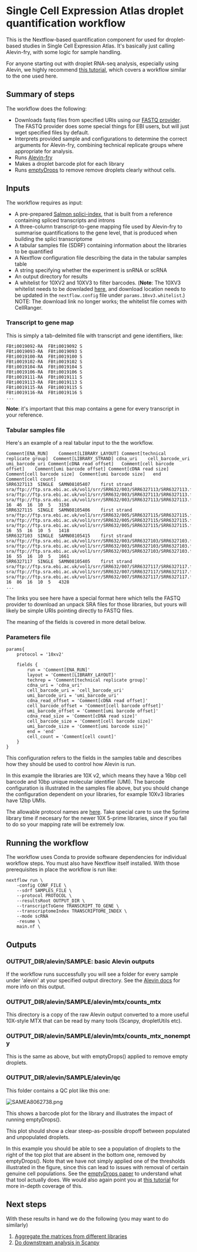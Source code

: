 # Single Cell Expression Atlas droplet quantification workflow

This is the Nextflow-based quantification component for used for droplet-based studies in Single Cell Expression Atlas. It's basically just calling Alevin-fry, with some logic for sample handling.

For anyone starting out with droplet RNA-seq analysis, especially using Alevin, we highly recommend [this tutorial](https://training.galaxyproject.org/training-material/topics/transcriptomics/tutorials/droplet-quantification-preprocessing/tutorial.html), which covers a workflow similar to the one used here.

## Summary of steps

The workflow does the following:

 - Downloads fastq files from specified URIs using our [FASTQ provider](https://github.com/ebi-gene-expression-group/atlas-fastq-provider). The FASTQ provider does some special things for EBI users, but will just wget specified files by default.
 - Interprets provided sample and configurations to determine the correct arguments for Alevin-fry, combining technical replicate groups where appropriate for analysis.
 - Runs [Alevin-fry](https://alevin-fry.readthedocs.io/en/latest/)
 - Makes a droplet barcode plot for each library
 - Runs [emptyDrops](https://genomebiology.biomedcentral.com/articles/10.1186/s13059-019-1662-y) to remove remove droplets clearly without cells. 

## Inputs

The workflow requires as input:

 - A pre-prepared [Salmon splici-index](https://combine-lab.github.io/alevin-fry-tutorials/2021/improving-txome-specificity/), that is built from a reference containing spliced transcripts and introns
 - A three-column transcript-to-gene mapping file used by Alevin-fry to summarise quantifications to the gene level, that is produced when building the splici transcriptome 
 - A tabular samples file (SDRF) containing information about the libraries to be quantified
 - A Nextflow configuration file describing the data in the tabular samples table
 - A string specifying whether the experiment is snRNA or scRNA
 - An output directory for results
 - A whitelist for 10XV2 and 10XV3 to filter barcodes. (__Note__: The 10XV3 whitelist needs to be downladed [here](https://raw.githubusercontent.com/10XGenomics/cellranger/master/lib/python/cellranger/barcodes/translation/3M-february-2018.txt.gz), and download location needs to be updated in the `nextflow.config` file under `params.10xv3.whitelist`.)
 NOTE: The download link no longer works; the whitelist file comes with CellRanger.

### Transcript to gene map

This is simply a tab-delmited file with transcript and gene identifiers, like:

```
FBti0019092-RA	FBti0019092	S
FBti0019093-RA	FBti0019093	S
FBti0019100-RA	FBti0019100	S
FBti0019102-RA	FBti0019102	S
FBti0019104-RA	FBti0019104	S
FBti0019106-RA	FBti0019106	S
FBti0019111-RA	FBti0019111	S
FBti0019113-RA	FBti0019113	S
FBti0019115-RA	FBti0019115	S
FBti0019116-RA	FBti0019116	S
...
```

__Note__: it's important that this map contains a gene for every transcript in your reference.


### Tabular samples file

Here's an example of a real tabular input to the the workflow.

```
Comment[ENA_RUN]	Comment[LIBRARY_LAYOUT]	Comment[technical replicate group]	Comment[LIBRARY_STRAND]	cdna_uri	cell_barcode_uri	umi_barcode_uri	Comment[cDNA read offset]	Comment[cell barcode offset]	Comment[umi barcode offset]	Comment[cDNA read size]	Comment[cell barcode size]	Comment[umi barcode size]	end	Comment[cell count]
SRR6327113	SINGLE	SAMN08105407	first strand	sra/ftp://ftp.sra.ebi.ac.uk/vol1/srr/SRR632/003/SRR6327113/SRR6327113.fastq.gz/SRR6327113_2.fastq.gz	sra/ftp://ftp.sra.ebi.ac.uk/vol1/srr/SRR632/003/SRR6327113/SRR6327113.fastq.gz/SRR6327113_1.fastq.gz	sra/ftp://ftp.sra.ebi.ac.uk/vol1/srr/SRR632/003/SRR6327113/SRR6327113.fastq.gz/SRR6327113_1.fastq.gz	16	46	16	10	5	3158
SRR6327115	SINGLE	SAMN08105406	first strand	sra/ftp://ftp.sra.ebi.ac.uk/vol1/srr/SRR632/005/SRR6327115/SRR6327115.fastq.gz/SRR6327115_2.fastq.gz	sra/ftp://ftp.sra.ebi.ac.uk/vol1/srr/SRR632/005/SRR6327115/SRR6327115.fastq.gz/SRR6327115_1.fastq.gz	sra/ftp://ftp.sra.ebi.ac.uk/vol1/srr/SRR632/005/SRR6327115/SRR6327115.fastq.gz/SRR6327115_1.fastq.gz	16	55	16	10	5	1418
SRR6327103	SINGLE	SAMN08105415	first strand	sra/ftp://ftp.sra.ebi.ac.uk/vol1/srr/SRR632/003/SRR6327103/SRR6327103.fastq.gz/SRR6327103_2.fastq.gz	sra/ftp://ftp.sra.ebi.ac.uk/vol1/srr/SRR632/003/SRR6327103/SRR6327103.fastq.gz/SRR6327103_1.fastq.gz	sra/ftp://ftp.sra.ebi.ac.uk/vol1/srr/SRR632/003/SRR6327103/SRR6327103.fastq.gz/SRR6327103_1.fastq.gz	16	55	16	10	5	1661
SRR6327117	SINGLE	SAMN08105405	first strand	sra/ftp://ftp.sra.ebi.ac.uk/vol1/srr/SRR632/007/SRR6327117/SRR6327117.fastq.gz/SRR6327117_2.fastq.gz	sra/ftp://ftp.sra.ebi.ac.uk/vol1/srr/SRR632/007/SRR6327117/SRR6327117.fastq.gz/SRR6327117_1.fastq.gz	sra/ftp://ftp.sra.ebi.ac.uk/vol1/srr/SRR632/007/SRR6327117/SRR6327117.fastq.gz/SRR6327117_1.fastq.gz	16	86	16	10	5	4328
...
```

The links you see here have a special format here which tells the FASTQ provider to download an unpack SRA files for those libraries, but yours will likely be simple URIs pointing directly to FASTQ files. 

The meaning of the fields is covered in more detail below.

### Parameters file

```
params{
    protocol = '10xv2'

    fields {
        run = 'Comment[ENA_RUN]'
        layout = 'Comment[LIBRARY_LAYOUT]'
        techrep = 'Comment[technical replicate group]'
        cdna_uri = 'cdna_uri'
        cell_barcode_uri = 'cell_barcode_uri'
        umi_barcode_uri = 'umi_barcode_uri'
        cdna_read_offset = 'Comment[cDNA read offset]'
        cell_barcode_offset = 'Comment[cell barcode offset]'
        umi_barcode_offset = 'Comment[umi barcode offset]'
        cdna_read_size = 'Comment[cDNA read size]'
        cell_barcode_size = 'Comment[cell barcode size]'
        umi_barcode_size = 'Comment[umi barcode size]'
        end = 'end'
        cell_count = 'Comment[cell count]'
    }
}
```

This configuration refers to the fields in the samples table and describes how they should be used to control how Alevin is run.

In this example the libraries are 10X v2, which means they have a 16bp cell barcode and 10bp unique molecular identifier (UMI). The barcode configuration is illustrated in the samples file above, but you should change the configuration dependent on your libraries, for example 10Xv3 libraries have 12bp UMIs. 

The allowable protocol names are [here](https://github.com/ebi-gene-expression-group/scxa-droplet-quantification-workflow/blob/b99ebd9192c2c6f690b0563a7a36eede7d8f401e/nextflow.config#L39). Take special care to use the 5prime library time if necesary for the newer 10X 5-prime libraries, since if you fail to do so your mapping rate will be extremely low.

## Running the workflow

The workflow uses Conda to provide software dependencies for individual workflow steps. You must also have Nextflow itself installed. With those prerequisites in place the workflow is run like:

```
nextflow run \
    -config CONF_FILE \
    --sdrf SAMPLES_FILE \
    --protocol PROTOCOL \
    --resultsRoot OUTPUT_DIR \
    --transcriptToGene TRANSCRIPT_TO_GENE \
    --transcriptomeIndex TRANSCRIPTOME_INDEX \
    --mode scRNA
    -resume \
    main.nf \
```

## Outputs

### OUTPUT_DIR/alevin/SAMPLE: basic Alevin outputs

If the workflow runs successfully you will see a folder for every sample under 'alevin' at your specified output directory. See the [Alevin docs](https://salmon.readthedocs.io/en/latest/alevin.html#output) for more info on this output.

### OUTPUT_DIR/alevin/SAMPLE/alevin/mtx/counts_mtx

This directory is a copy of the raw Alevin output converted to a more useful 10X-style MTX that can be read by many tools (Scanpy, dropletUtils etc).

### OUTPUT_DIR/alevin/SAMPLE/alevin/mtx/counts_mtx_nonempty

This is the same as above, but with emptyDrops() applied to remove empty droplets.

### OUTPUT_DIR/alevin/SAMPLE/alevin/qc

This folder contains a QC plot like this one:

![SAMEA8062738.png](SAMEA8062738.png)

This shows a barcode plot for the library and illustrates the impact of running emptyDrops(). 

This plot should show a clear steep-as-possible dropoff between populated and unpopulated droplets. 

In this example you should be able to see a population of droplets to the right of the top plot that are absent in the bottom one, removed by emptyDrops(). Note that we have not simply applied one of the thresholds illustrated in the figure, since this can lead to issues with removal of certain genuine cell populations. See the [emptyDrops paper](https://genomebiology.biomedcentral.com/articles/10.1186/s13059-019-1662-y) to understand what that tool actually does. We would also again point you at [this tutorial](https://training.galaxyproject.org/training-material/topics/transcriptomics/tutorials/droplet-quantification-preprocessing/tutorial.html) for more in-depth coverage of this.

## Next steps

With these results in hand we do the following (you may want to do similarly)

 1. [Aggregate the matrices from different libraries](https://github.com/ebi-gene-expression-group/scxa-aggregation-workflow)
 2. [Do downstream analysis in Scanpy](https://github.com/ebi-gene-expression-group/scxa-workflows)
